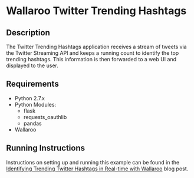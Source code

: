 # Wallaroo Twitter Trending Hashtags

## Description

The Twitter Trending Hashtags application receives a stream of tweets via the Twitter Streaming API and keeps a running count to identify the top trending hashtags. This information is then forwarded to a web UI and displayed to the user.

## Requirements

- Python 2.7.x
- Python Modules:
  - flask
  - requests_oauthlib
  - pandas
- Wallaroo

## Running Instructions

Instructions on setting up and running this example can be found in the [Identifying Trending Twitter Hashtags in Real-time with Wallaroo](https://blog.wallaroolabs.com/2017/11/identifying-trending-twitter-hashtags-in-real-time-with-wallaroo/) blog post.
